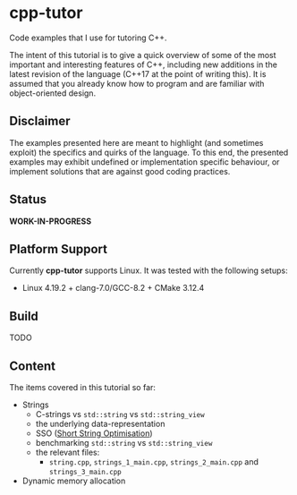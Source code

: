 cpp-tutor
=========
Code examples that I use for tutoring C++.

The intent of this tutorial is to give a quick overview of some of the most
important and interesting features of C++, including new additions in the
latest revision of the language (C++17 at the point of writing this). It is
assumed that you already know how to program and are familiar with
object-oriented design.

Disclaimer
------------
The examples presented here are meant to highlight (and sometimes exploit) the
specifics and quirks of the language. To this end, the presented examples may
exhibit undefined or implementation specific behaviour, or implement solutions
that are against good coding practices. 

Status
--------
**WORK-IN-PROGRESS**

## Platform Support
Currently **cpp-tutor** supports Linux. It was tested with the following setups:
  * Linux 4.19.2 + clang-7.0/GCC-8.2 + CMake 3.12.4

## Build
TODO

Content
--------
The items covered in this tutorial so far:
* Strings
  * C-strings vs `std::string` vs `std::string_view`
  * the underlying data-representation
  * SSO ([Short String Optimisation](https://akrzemi1.wordpress.com/2014/04/14/common-optimizations/))
  * benchmarking `std::string` vs `std::string_view`
  * the relevant files:
    * `string.cpp`, `strings_1_main.cpp`, `strings_2_main.cpp` and `strings_3_main.cpp`
* Dynamic memory allocation

